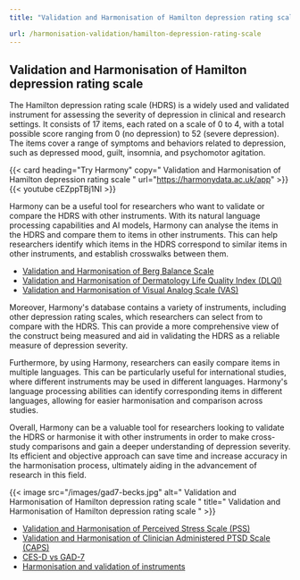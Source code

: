 ```yaml
---
title: "Validation and Harmonisation of Hamilton depression rating scale"

url: /harmonisation-validation/hamilton-depression-rating-scale
---
```


## Validation and Harmonisation of Hamilton depression rating scale

The Hamilton depression rating scale (HDRS) is a widely used and validated instrument for assessing the severity of depression in clinical and research settings. It consists of 17 items, each rated on a scale of 0 to 4, with a total possible score ranging from 0 (no depression) to 52 (severe depression). The items cover a range of symptoms and behaviors related to depression, such as depressed mood, guilt, insomnia, and psychomotor agitation.

{{< card heading="Try Harmony" copy=" Validation and Harmonisation of Hamilton depression rating scale " url="https://harmonydata.ac.uk/app" >}}
{{< youtube cEZppTBj1NI >}}

Harmony can be a useful tool for researchers who want to validate or compare the HDRS with other instruments. With its natural language processing capabilities and AI models, Harmony can analyse the items in the HDRS and compare them to items in other instruments. This can help researchers identify which items in the HDRS correspond to similar items in other instruments, and establish crosswalks between them.

* [Validation and Harmonisation of Berg Balance Scale](/harmonisation-validation/berg-balance-scale)
* [Validation and Harmonisation of Dermatology Life Quality Index (DLQI)](/harmonisation-validation/dermatology-life-quality-index-dlqi)
* [Validation and Harmonisation of Visual Analog Scale (VAS)](/harmonisation-validation/visual-analog-scale-vas)

Moreover, Harmony's database contains a variety of instruments, including other depression rating scales, which researchers can select from to compare with the HDRS. This can provide a more comprehensive view of the construct being measured and aid in validating the HDRS as a reliable measure of depression severity.

Furthermore, by using Harmony, researchers can easily compare items in multiple languages. This can be particularly useful for international studies, where different instruments may be used in different languages. Harmony's language processing abilities can identify corresponding items in different languages, allowing for easier harmonisation and comparison across studies.

Overall, Harmony can be a valuable tool for researchers looking to validate the HDRS or harmonise it with other instruments in order to make cross-study comparisons and gain a deeper understanding of depression severity. Its efficient and objective approach can save time and increase accuracy in the harmonisation process, ultimately aiding in the advancement of research in this field. 


{{< image src="/images/gad7-becks.jpg" alt=" Validation and Harmonisation of Hamilton depression rating scale " title=" Validation and Harmonisation of Hamilton depression rating scale " >}}









* [Validation and Harmonisation of Perceived Stress Scale (PSS)](/harmonisation-validation/perceived-stress-scale-pss)
* [Validation and Harmonisation of Clinician Administered PTSD Scale (CAPS)](/harmonisation-validation/clinician-administered-ptsd-scale-caps)
* [CES-D vs GAD-7](/ces-d-vs-gad-7)
* [Harmonisation and validation of instruments](/harmonisation-validation/)